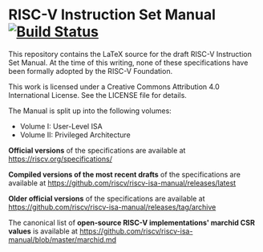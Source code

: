 RISC-V Instruction Set Manual [![Build Status](https://travis-ci.org/riscv/riscv-isa-manual.svg?branch=master)](https://travis-ci.org/riscv/riscv-isa-manual)
=============================

This repository contains the LaTeX source for the draft RISC-V Instruction Set
Manual.  At the time of this writing, none of these specifications have been
formally adopted by the RISC-V Foundation.

This work is licensed under a Creative Commons Attribution 4.0 International
License.  See the LICENSE file for details.

The Manual is split up into the following volumes:
- Volume I: User-Level ISA
- Volume II: Privileged Architecture

**Official versions** of the specifications are available at
https://riscv.org/specifications/

**Compiled versions of the most recent drafts** of the specifications are available at
https://github.com/riscv/riscv-isa-manual/releases/latest

**Older official versions** of the specifications are available at
https://github.com/riscv/riscv-isa-manual/releases/tag/archive

The canonical list of **open-source RISC-V implementations' marchid CSR values**
is available at https://github.com/riscv/riscv-isa-manual/blob/master/marchid.md

